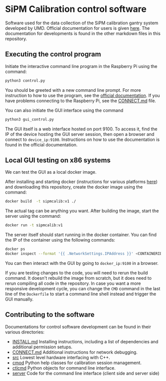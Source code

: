 # SiPM Calibration control software

Software used for the data collection of the SiPM calibration gantry system
developed by UMD. Official documentation for users is given
[here][SiPMCalibTwiki]. The documentation for developments is found in the other
markdown files in this repository.

## Executing the control program

Initiate the interactive command line program in the Raspberry Pi using the
command:

```bash
python3 control.py
```

You should be greeted with a new command line prompt. For more instruction to how
to use the program, see the [official documentation][SiPMCalibTwiki]. If you have
problems connecting to the Raspberry Pi, see the [CONNECT.md](CONNECT.md) file.

You can also initiate the GUI interface using the command

```bash
python3 gui_control.py
```

The GUI itself is a web interface hosted on port 9100. To access it, find the IP
of the device hosting the GUI server session, then open a browser and connect to
`device_ip:9100`. Instructions on how to use the documentation is found in the
official documentation.

## Local GUI testing on x86 systems

We can test the GUI as a local docker image.

After installing and starting docker (instructions for various platforms
[here][docker]) and downloading this repository, create the docker image using
the command:

```bash
docker build  -t sipmcalib:v1 ./
```

The actual tag can be anything you want. After building the image, start the
server using the command:

```bash
docker run -t sipmcalib:v1
```

The server itself should start running in the docker container. You can find the
IP of the container using the following commands:

```bash
docker ps
docker inspect --format '{{ .NetworkSettings.IPAddress }}' <CONTAINERID>
```

You can then interact with the GUI by going to `docker_ip:9100` in a browser.

If you are testing changes to the code, you will need to rerun the build command.
It doesn't rebuild the image from scratch, but it does need to rerun compiling
all code in the repository. In case you want a more responsive development cycle,
you can change the `CMD` command in the last line of the `Dockerfile` to start a
command line shell instead and trigger the GUI manually.

## Contributing to the software

Documentations for control software development can be found in their various
directories:

- [INSTALL.md](INSTALL.md) Installing instructions, including a list of dependencies
  and additional permission setups.
- [CONNECT.md](CONNECT.md) Additional instructions for network debugging.
- [src](src) Lowest level hardware interfacing with C++.
- [cmod](cmod) Python help classes for calibration session management.
- [ctlcmd](ctlcmd) Python objects for command line interface.
- [server](server) Code for the command line interface (client side and server
  side)

[SiPMCalibTwiki]: https://twiki.cern.ch/twiki/bin/viewauth/CMS/UMDHGCalSiPMCalib
[docker]: https://docs.docker.com/get-docker/
